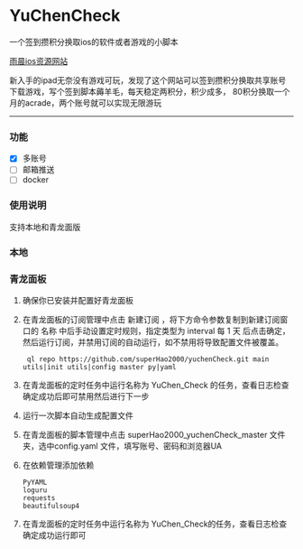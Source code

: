 # YuChenCheck

一个签到攒积分换取ios的软件或者游戏的小脚本

[雨晨ios资源网站](https://yuchen.tonghuaios.com/)

新入手的ipad无奈没有游戏可玩，发现了这个网站可以签到攒积分换取共享账号下载游戏，写个签到脚本薅羊毛，每天稳定两积分，积少成多，
80积分换取一个月的acrade，两个账号就可以实现无限游玩
***

### 功能

- [x] 多账号
- [ ] 邮箱推送
- [ ] docker
### 使用说明

支持本地和青龙面版

### 本地

### 青龙面板

1. 确保你已安装并配置好青龙面板
2. 在青龙面板的订阅管理中点击 新建订阅 ，将下方命令参数复制到新建订阅窗口的 名称 中后手动设置定时规则，指定类型为 interval
   每 1 天 后点击确定，然后运行订阅，并禁用订阅的自动运行，如不禁用将导致配置文件被覆盖。

   ```angular2html
    ql repo https://github.com/superHao2000/yuchenCheck.git main utils|init utils|config master py|yaml
   ```

3. 在青龙面板的定时任务中运行名称为 YuChen_Check 的任务，查看日志检查确定成功后即可禁用然后进行下一步
4. 运行一次脚本自动生成配置文件
4. 在青龙面板的脚本管理中点击 superHao2000_yuchenCheck_master 文件夹，选中config.yaml 文件，填写账号、密码和浏览器UA

5. 在依赖管理添加依赖
    ```
   PyYAML
   loguru
   requests
   beautifulsoup4
   ```
6. 在青龙面板的定时任务中运行名称为 YuChen_Check的任务，查看日志检查确定成功运行即可